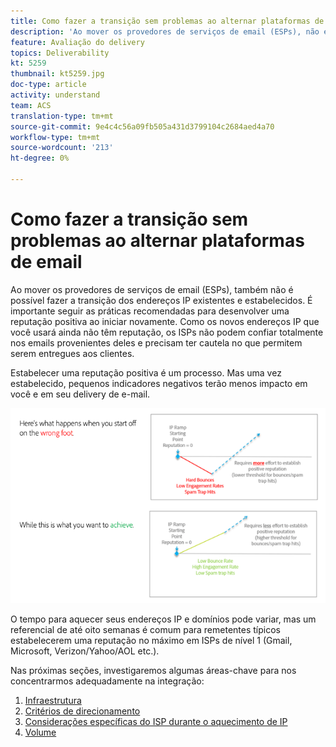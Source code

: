 ```yaml
---
title: Como fazer a transição sem problemas ao alternar plataformas de email.
description: 'Ao mover os provedores de serviços de email (ESPs), não é possível fazer a transição dos endereços IP existentes e estabelecidos. É importante seguir as práticas recomendadas para desenvolver uma reputação positiva ao iniciar novamente. '
feature: Avaliação do delivery
topics: Deliverability
kt: 5259
thumbnail: kt5259.jpg
doc-type: article
activity: understand
team: ACS
translation-type: tm+mt
source-git-commit: 9e4c4c56a09fb505a431d3799104c2684aed4a70
workflow-type: tm+mt
source-wordcount: '213'
ht-degree: 0%

---
```



# Como fazer a transição sem problemas ao alternar plataformas de email

Ao mover os provedores de serviços de email (ESPs), também não é possível fazer a transição dos endereços IP existentes e estabelecidos. É importante seguir as práticas recomendadas para desenvolver uma reputação positiva ao iniciar novamente. Como os novos endereços IP que você usará ainda não têm reputação, os ISPs não podem confiar totalmente nos emails provenientes deles e precisam ter cautela no que permitem serem entregues aos clientes.

Estabelecer uma reputação positiva é um processo. Mas uma vez estabelecido, pequenos indicadores negativos terão menos impacto em você e em seu delivery de e-mail.

![Processo de transição](../assets/transition-process.png)

O tempo para aquecer seus endereços IP e domínios pode variar, mas um referencial de até oito semanas é comum para remetentes típicos estabelecerem uma reputação no máximo em ISPs de nível 1 (Gmail, Microsoft, Verizon/Yahoo/AOL etc.).

Nas próximas seções, investigaremos algumas áreas-chave para nos concentrarmos adequadamente na integração:

1. [Infraestrutura](/help/transition-process/infrastructure.md)
2. [Critérios de direcionamento](/help/transition-process/targeting-criteria.md)
3. [Considerações específicas do ISP durante o aquecimento de IP](/help/transition-process/isp-specific-considerations-during-ip-warming.md)
4. [Volume](/help/transition-process/volume.md)
